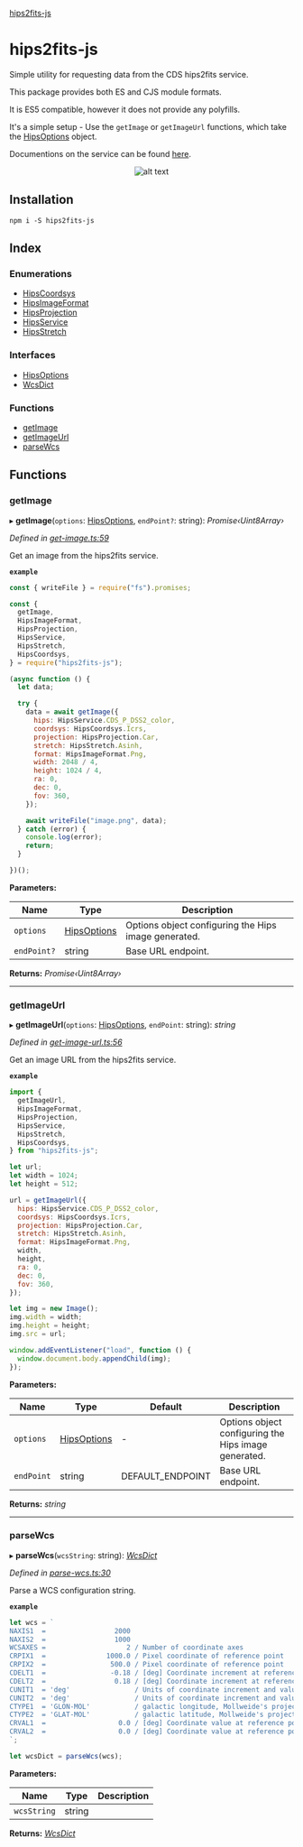 [hips2fits-js](https://github.com/lloydevans/hips2fits-js/blob/master/docs/md/README.md)

# hips2fits-js


Simple utility for requesting data from the CDS hips2fits service.

This package provides both ES and CJS module formats.

It is ES5 compatible, however it does not provide any polyfills.

It's a simple setup - Use the `getImage` or `getImageUrl` functions, which take the [HipsOptions](https://github.com/lloydevans/hips2fits-js/blob/master/docs/md/interfaces/hipsoptions.md) object.

Documentions on the service can be found [here](http://alasky.u-strasbg.fr/hips-image-services/hips2fits).

<span style="display:block;text-align:center">![alt text](https://lloydevans.github.io/hips2fits-js/resources/cutout-CDS_P_Mellinger_color.png)</span>

## Installation

`npm i -S hips2fits-js`

## Index

### Enumerations

* [HipsCoordsys](https://github.com/lloydevans/hips2fits-js/blob/master/docs/md/enums/hipscoordsys.md)
* [HipsImageFormat](https://github.com/lloydevans/hips2fits-js/blob/master/docs/md/enums/hipsimageformat.md)
* [HipsProjection](https://github.com/lloydevans/hips2fits-js/blob/master/docs/md/enums/hipsprojection.md)
* [HipsService](https://github.com/lloydevans/hips2fits-js/blob/master/docs/md/enums/hipsservice.md)
* [HipsStretch](https://github.com/lloydevans/hips2fits-js/blob/master/docs/md/enums/hipsstretch.md)

### Interfaces

* [HipsOptions](https://github.com/lloydevans/hips2fits-js/blob/master/docs/md/interfaces/hipsoptions.md)
* [WcsDict](https://github.com/lloydevans/hips2fits-js/blob/master/docs/md/interfaces/wcsdict.md)

### Functions

* [getImage](https://github.com/lloydevans/hips2fits-js/blob/master/docs/md/README.md#getimage)
* [getImageUrl](https://github.com/lloydevans/hips2fits-js/blob/master/docs/md/README.md#getimageurl)
* [parseWcs](https://github.com/lloydevans/hips2fits-js/blob/master/docs/md/README.md#parsewcs)

## Functions

###  getImage

▸ **getImage**(`options`: [HipsOptions](https://github.com/lloydevans/hips2fits-js/blob/master/docs/md/interfaces/hipsoptions.md), `endPoint?`: string): *Promise‹Uint8Array›*

*Defined in [get-image.ts:59](https://github.com/lloydevans/node-hips2fits/blob/d65782e/src/get-image.ts#L59)*

Get an image from the hips2fits service.

**`example`** 

```js
const { writeFile } = require("fs").promises;

const {
  getImage,
  HipsImageFormat,
  HipsProjection,
  HipsService,
  HipsStretch,
  HipsCoordsys,
} = require("hips2fits-js");

(async function () {
  let data;

  try {
    data = await getImage({
      hips: HipsService.CDS_P_DSS2_color,
      coordsys: HipsCoordsys.Icrs,
      projection: HipsProjection.Car,
      stretch: HipsStretch.Asinh,
      format: HipsImageFormat.Png,
      width: 2048 / 4,
      height: 1024 / 4,
      ra: 0,
      dec: 0,
      fov: 360,
    });

    await writeFile("image.png", data);
  } catch (error) {
    console.log(error);
    return;
  }

})();
```

**Parameters:**

Name | Type | Description |
------ | ------ | ------ |
`options` | [HipsOptions](https://github.com/lloydevans/hips2fits-js/blob/master/docs/md/interfaces/hipsoptions.md) | Options object configuring the Hips image generated. |
`endPoint?` | string | Base URL endpoint.  |

**Returns:** *Promise‹Uint8Array›*

___

###  getImageUrl

▸ **getImageUrl**(`options`: [HipsOptions](https://github.com/lloydevans/hips2fits-js/blob/master/docs/md/interfaces/hipsoptions.md), `endPoint`: string): *string*

*Defined in [get-image-url.ts:56](https://github.com/lloydevans/node-hips2fits/blob/d65782e/src/get-image-url.ts#L56)*

Get an image URL from the hips2fits service.

**`example`** 

```js
import {
  getImageUrl,
  HipsImageFormat,
  HipsProjection,
  HipsService,
  HipsStretch,
  HipsCoordsys,
} from "hips2fits-js";

let url;
let width = 1024;
let height = 512;

url = getImageUrl({
  hips: HipsService.CDS_P_DSS2_color,
  coordsys: HipsCoordsys.Icrs,
  projection: HipsProjection.Car,
  stretch: HipsStretch.Asinh,
  format: HipsImageFormat.Png,
  width,
  height,
  ra: 0,
  dec: 0,
  fov: 360,
});

let img = new Image();
img.width = width;
img.height = height;
img.src = url;

window.addEventListener("load", function () {
  window.document.body.appendChild(img);
});
```

**Parameters:**

Name | Type | Default | Description |
------ | ------ | ------ | ------ |
`options` | [HipsOptions](https://github.com/lloydevans/hips2fits-js/blob/master/docs/md/interfaces/hipsoptions.md) | - | Options object configuring the Hips image generated. |
`endPoint` | string | DEFAULT_ENDPOINT | Base URL endpoint.  |

**Returns:** *string*

___

###  parseWcs

▸ **parseWcs**(`wcsString`: string): *[WcsDict](https://github.com/lloydevans/hips2fits-js/blob/master/docs/md/interfaces/wcsdict.md)*

*Defined in [parse-wcs.ts:30](https://github.com/lloydevans/node-hips2fits/blob/d65782e/src/parse-wcs.ts#L30)*

Parse a WCS configuration string.

**`example`** 

```js
let wcs = `
NAXIS1  =                 2000
NAXIS2  =                 1000
WCSAXES =                    2 / Number of coordinate axes
CRPIX1  =               1000.0 / Pixel coordinate of reference point
CRPIX2  =                500.0 / Pixel coordinate of reference point
CDELT1  =                -0.18 / [deg] Coordinate increment at reference point
CDELT2  =                 0.18 / [deg] Coordinate increment at reference point
CUNIT1  = 'deg'                / Units of coordinate increment and value
CUNIT2  = 'deg'                / Units of coordinate increment and value
CTYPE1  = 'GLON-MOL'           / galactic longitude, Mollweide's projection
CTYPE2  = 'GLAT-MOL'           / galactic latitude, Mollweide's projection
CRVAL1  =                  0.0 / [deg] Coordinate value at reference point
CRVAL2  =                  0.0 / [deg] Coordinate value at reference point
`;

let wcsDict = parseWcs(wcs);
```

**Parameters:**

Name | Type | Description |
------ | ------ | ------ |
`wcsString` | string |   |

**Returns:** *[WcsDict](https://github.com/lloydevans/hips2fits-js/blob/master/docs/md/interfaces/wcsdict.md)*
